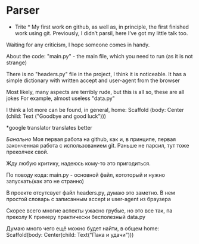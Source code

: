 # Parser

* Trite *
My first work on github, as well as, in principle, the first finished work using git.
Previously, I didn’t parsil, here I’ve got my little talk too.



Waiting for any criticism, I hope someone comes in handy.

About the code:
"main.py" - the main file, which you need to run (as it is not strange)

There is no "headers.py" file in the project, I think it is noticeable.
It has a simple dictionary with written accept and user-agent from the browser

Most likely, many aspects are terribly rude, but this is all so, these are all jokes
For example, almost useless "data.py"

I think a lot more can be found, in general, home: Scaffold (body: Center (child: Text ("Goodbye and good luck")))

*google translator translates better


*Банально*
Моя первая работа на github, как и, в принципе, первая законченная работа с использованием git.
Раньше не парсил, тут тоже преколчек свой.



Жду любую критику, надеюсь кому-то это пригодиться.

По поводу кода:
main.py - основной файл, кототорый и нужно запускать(как это не странно)

В проекте отсутсвует файл headers.py, думаю это заметно.
В нем простой словарь с записанным accept и user-agent из браузера

Скорее всего многие аспекты ужасно грубые, но это все так, па преколу
К примеру практически бесполезный data.py

Думаю много чего ещё можно будет найти, в общем home: Scaffold(body: Center(child: Text("Пака и удачи")))
